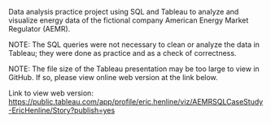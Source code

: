 Data analysis practice project using SQL and Tableau to analyze and visualize energy data of the fictional company American Energy Market Regulator (AEMR).

NOTE: The SQL queries were not necessary to clean or analyze the data in Tableau; they were done as practice and as a check of correctness.

NOTE: The file size of the Tableau presentation may be too large to view in GitHub. If so, please view online web version at the link below.

Link to view web version: https://public.tableau.com/app/profile/eric.henline/viz/AEMRSQLCaseStudy-EricHenline/Story?publish=yes
